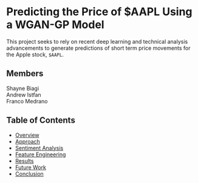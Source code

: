 # Predicting the Price of $AAPL Using a WGAN-GP Model

This project seeks to rely on recent deep learning and technical analysis advancements to generate predictions of short term price movements for the Apple stock, `$AAPL`.

## Members
Shayne Biagi  
Andrew Istfan  
Franco Medrano  

## Table of Contents
* [Overview](overview.md)
* [Approach](approach.md)
* [Sentiment Analysis](approach.md)
* [Feature Engineering](approach.md)
* [Results](approach.md)
* [Future Work](approach.md)
* [Conclusion](approach.md)

